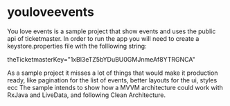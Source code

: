 # youloveevents


You love events is a sample project that show events and uses the public api of ticketmaster. In order to run the app you will need to create a keystore.properties file with the folllowing string:

theTicketmasterKey="1xBl3eTZ5bYDuBU0GMJnmeAf8YTRGNCA"

As a sample project it misses a lot of things that would make it production ready, like pagination for the list of events, better layouts for the ui, styles ecc
The sample intends to show how a MVVM architecture could work with RxJava and LiveData, and following Clean Architecture.
